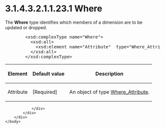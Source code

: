<html dir="LTR" xmlns:mshelp="http://msdn.microsoft.com/mshelp" xmlns:ddue="http://ddue.schemas.microsoft.com/authoring/2003/5" xmlns:xlink="http://www.w3.org/1999/xlink" xmlns:tool="http://www.microsoft.com/tooltip">
    <head>
        <meta http-equiv="Content-Type" content="text/html; CHARSET=utf-8"></meta>
        <meta name="save" content="history"></meta>
        <title>3.1.4.3.2.1.1.23.1 Where</title>
        <xml>
            <mshelp:toctitle title="3.1.4.3.2.1.1.23.1 Where"></mshelp:toctitle>
            <mshelp:rltitle title="[MS-SSAS]: Where"></mshelp:rltitle>
            <mshelp:keyword index="A" term="88e16515-72db-40f9-9352-5d0f73a5e27e"></mshelp:keyword>
            <mshelp:attr name="DCSext.ContentType" value="open specification"></mshelp:attr>
            <mshelp:attr name="AssetID" value="88e16515-72db-40f9-9352-5d0f73a5e27e"></mshelp:attr>
            <mshelp:attr name="TopicType" value="kbRef"></mshelp:attr>
            <mshelp:attr name="DCSext.Title" value="[MS-SSAS]: Where" />
        </xml>
    </head>
    <body>
        <div id="header">
            <h1 class="heading">3.1.4.3.2.1.1.23.1 Where</h1>
        </div>
        <div id="mainSection">
            <div id="mainBody">
                <div id="allHistory" class="saveHistory"></div>
                <div id="sectionSection0" class="section" name="collapseableSection">
                    

<p>The <b>Where</b> type identifies which members of a
dimension are to be updated or dropped.</p>

<dl>
<dd>
<div><pre>   &lt;xsd:complexType name=&quot;Where&quot;&gt;
     &lt;xsd:all&gt;
       &lt;xsd:element name=&quot;Attribute&quot;  type=&quot;Where_Attribute&quot; /&gt;
     &lt;/xsd:all&gt;
   &lt;/xsd:complexType&gt;
</pre></div>
</dd></dl>

<table>
 <thead>
  <tr>
   <th>
   <p>Element</p>
   </th>
   <th>
   <p>Default value</p>
   </th>
   <th>
   <p>Description</p>
   </th>
  </tr>
 </thead>
 <tr>
  <td>
  <p>Attribute</p>
  </td>
  <td>
  <p>[Required]</p>
  </td>
  <td>
  <p>An object of type <a href="c64067b8-eac6-47d8-b209-8ae9bcacc56a.html">Where_Attribute</a>.</p>
  </td>
 </tr>
</table>

<p> </p>


                </div>
            </div>
        </div>
    </body>
</html>
